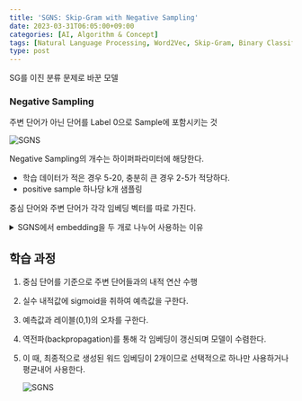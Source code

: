 ```yaml
---
title: 'SGNS: Skip-Gram with Negative Sampling'
date: 2023-03-31T06:05:00+09:00
categories: [AI, Algorithm & Concept]
tags: [Natural Language Processing, Word2Vec, Skip-Gram, Binary Classification]
type: post
---
```


SG를 이진 분류 문제로 바꾼 모델

### Negative Sampling

주변 단어가 아닌 단어를 Label 0으로 Sample에 포함시키는 것

![SGNS](/imgs/SGNS-2.png)

Negative Sampling의 개수는 하이퍼파라미터에 해당한다.

- 학습 데이터가 적은 경우 5-20, 충분히 큰 경우 2-5가 적당하다.
- positive sample 하나당 k개 샘플링

중심 단어와 주변 단어가 각각 임베딩 벡터를 따로 가진다.
<details>
<summary>SGNS에서 embedding을 두 개로 나누어 사용하는 이유</summary>
    
> 만약 input/output 혹은 word/context representation을 동일한 값으로 사용한다고 하면,  
> 
> 특정 단어, 가령 "dog"에 대해 P(dog|dog)가 현실적으로는 불가하지만 (한 문장에 "dog dog"를 연속으로 쓸 일은 없으니..) word2vec 모델 상으로는 높은 값을 뱉어낼 수 밖에 없습니다.  
> 
> 이러한 언어의 특수성을 통해 유추해보건대, 
> 문장 내에서는 하나의 단어가 중심 단어의 역할을 할 때와 주변(맥락) 단어의 역할을 할 때에 
서로 다른 표현력(representation power)을 가지는 것이 아닐까 싶습니다.  
> 
> 해당 stackoverflow 답변에서 혹자는 
> “'문장 내 단어 간 유사도/거리'를 측정할 때 하나의 벡터 공간만을 사용하게 되면
결국 그냥 두 단어 임베딩 간의 유사도/거리를 측정하는 것과 별반 다르지 않기 때문에 
문장의 문맥을 담을 수 없다”는 식으로 설명하는데, 
이 또한 비슷한 맥락이라고 볼 수 있을 것 같습니다.    
</details>

## 학습 과정

1. 중심 단어를 기준으로 주변 단어들과의 내적 연산 수행
2. 실수 내적값에 sigmoid을 취하여 예측값을 구한다.
3. 예측값과 레이블(0,1)의 오차를 구한다.
4. 역전파(backpropagation)를 통해 각 임베딩이 갱신되며 모델이 수렴한다.
5. 이 때, 최종적으로 생성된 워드 임베딩이 2개이므로 선택적으로 하나만 사용하거나 평균내어 사용한다.
    
    ![SGNS](/imgs/SGNS-1.png)